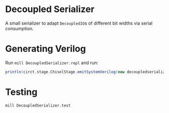 # Decoupled Serializer

A small serializer to adapt `DecoupledIO`s of different bit widths via serial consumption.

# Generating Verilog

Run `mill DecoupledSerializer.repl` and run:

```scala
println(circt.stage.ChiselStage.emitSystemVerilog(new decoupledserializer.Serializer(inputWidth=128, outputWidth=32)))
```

# Testing

```bash
mill DecoupledSerializer.test
```
